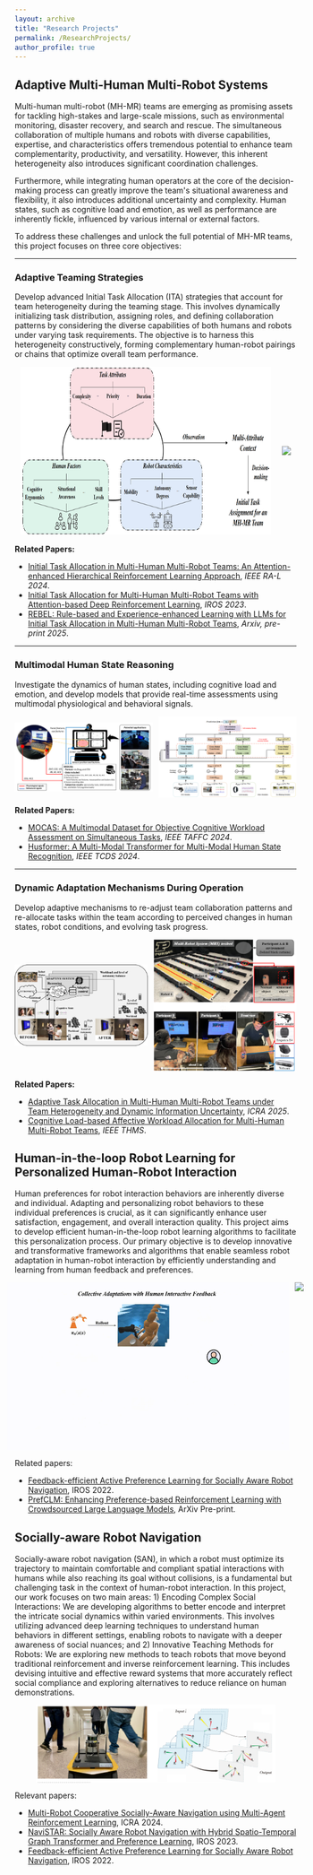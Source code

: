 ```yaml
---
layout: archive
title: "Research Projects"
permalink: /ResearchProjects/
author_profile: true
---
```


## Adaptive Multi-Human Multi-Robot Systems
Multi-human multi-robot (MH-MR) teams are emerging as promising assets for tackling high-stakes and large-scale missions, such as environmental monitoring, disaster recovery, and search and rescue. The simultaneous collaboration of multiple humans and robots with diverse capabilities, expertise, and characteristics offers tremendous potential to enhance team complementarity, productivity, and versatility. However, this inherent heterogeneity also introduces significant coordination challenges. 

Furthermore, while integrating human operators at the core of the decision-making process can greatly improve the team's situational awareness and flexibility, it also introduces additional uncertainty and complexity. Human states, such as cognitive load and emotion, as well as performance are inherently fickle, influenced by various internal or external factors.

To address these challenges and unlock the full potential of MH-MR teams, this project focuses on three core objectives:

---

### Adaptive Teaming Strategies 

Develop advanced Initial Task Allocation (ITA) strategies that account for team heterogeneity during the teaming stage. This involves dynamically initializing task distribution, assigning roles, and defining collaboration patterns by considering the diverse capabilities of both humans and robots under varying task requirements. The objective is to harness this heterogeneity constructively, forming complementary human-robot pairings or chains that optimize overall team performance.

<div style="display: flex; justify-content: center; align-items: center;">
  <figure style="margin: 0 10px; text-align: center;">
    <img src="/images/ITA.PNG" style="height: 300px; width: auto;" />
  </figure>
  <figure style="margin: 0 10px; text-align: center;">
    <img src="/images/ITAENV.gif" style="height: 300px; width: auto;" />
  </figure>
</div>

**Related Papers:**  
- [Initial Task Allocation in Multi-Human Multi-Robot Teams: An Attention-enhanced Hierarchical Reinforcement Learning Approach](https://sites.google.com/view/ita-aehrl), *IEEE RA-L 2024*.  
- [Initial Task Allocation for Multi-Human Multi-Robot Teams with Attention-based Deep Reinforcement Learning](https://sites.google.com/view/ITA-AtRL), *IROS 2023*.  
- [REBEL: Rule-based and Experience-enhanced Learning with LLMs for Initial Task Allocation in Multi-Human Multi-Robot Teams](https://sites.google.com/view/ita-rebel/home), *Arxiv, pre-print 2025*.  

---

### Multimodal Human State Reasoning

Investigate the dynamics of human states, including cognitive load and emotion, and develop models that provide real-time assessments using multimodal physiological and behavioral signals.

<div style="display: flex; justify-content: center; align-items: center;">
  <div style="margin-right: 10px;">
    <img src="/files/mocas.png" style="max-width: 100%; height: auto; display: block;" />
  </div>
  <div>
    <img src="/files/hus.png" style="max-width: 100%; height: auto; display: block;" />
  </div>
</div>


**Related Papers:**  
- [MOCAS: A Multimodal Dataset for Objective Cognitive Workload Assessment on Simultaneous Tasks](https://arxiv.org/pdf/2210.03065), *IEEE TAFFC 2024*.  
- [Husformer: A Multi-Modal Transformer for Multi-Modal Human State Recognition](https://ieeexplore.ieee.org/document/10413204), *IEEE TCDS 2024*.  

---

### Dynamic Adaptation Mechanisms During Operation

Develop adaptive mechanisms to re-adjust team collaboration patterns and re-allocate tasks within the team according to perceived changes in human states, robot conditions, and evolving task progress.


<div style="display: flex; justify-content: center; align-items: center;">
  <div style="margin-right: 10px;">
    <img src="/images/ahmrs.png" style="max-width: 100%; height: auto; display: block;" />
  </div>
  <div>
    <img src="/images/MHMRENV.PNG" style="max-width: 100%; height: auto; display: block;" />
  </div>
</div>


**Related Papers:**  
- [Adaptive Task Allocation in Multi-Human Multi-Robot Teams under Team Heterogeneity and Dynamic Information Uncertainty](https://sites.google.com/view/ata-hrl/home), *ICRA 2025*.  
- [Cognitive Load-based Affective Workload Allocation for Multi-Human Multi-Robot Teams](https://sites.google.com/view/affective-workload-allocation/home), *IEEE THMS*.  




## Human-in-the-loop Robot Learning for Personalized Human-Robot Interaction
Human preferences for robot interaction behaviors are inherently diverse and individual. Adapting and personalizing robot behaviors to these individual preferences is crucial, as it can significantly enhance user satisfaction, engagement, and overall interaction quality. This project aims to develop efficient human-in-the-loop robot learning algorithms to facilitate this personalization process. Our primary objective is to develop innovative and transformative frameworks and algorithms that enable seamless robot adaptation in human-robot interaction by efficiently understanding and learning from human feedback and preferences.

<div style="display: flex; justify-content: center; align-items: center;">
  <img src="/images/frame1.gif" style="height: 300px; width: auto; margin-right: 10px;" />
  <img src="/images/User2.gif" style="height: 300px; width: auto;" />
</div>


Related papers:  
- [Feedback-efficient Active Preference Learning for Socially Aware Robot Navigation](https://sites.google.com/view/san-fapl), IROS 2022.
- [PrefCLM: Enhancing Preference-based Reinforcement Learning with Crowdsourced Large Language Models](https://prefclm.github.io/), ArXiv Pre-print.




## Socially-aware Robot Navigation
Socially-aware robot navigation (SAN), in which a robot must optimize its trajectory to maintain comfortable and compliant spatial interactions with humans while also reaching its goal without collisions, is a fundamental but challenging task in the context of human-robot interaction. In this project, our work focuses on two main areas: 1) Encoding Complex Social Interactions: We are developing algorithms to better encode and interpret the intricate social dynamics within varied environments. This involves utilizing advanced deep learning techniques to understand human behaviors in different settings, enabling robots to navigate with a deeper awareness of social nuances; and 2) Innovative Teaching Methods for Robots: We are exploring new methods to teach robots that move beyond traditional reinforcement and inverse reinforcement learning. This includes devising intuitive and effective reward systems that more accurately reflect social compliance and exploring alternatives to reduce reliance on human demonstrations.

<div style="text-align: center;">
  <img src="/images/SAN2.PNG" style="max-width: 85%; height: auto; display: block; margin: 0 auto;" />
</div>

Relevant papers:  
- [Multi-Robot Cooperative Socially-Aware Navigation using Multi-Agent Reinforcement Learning](https://arxiv.org/abs/2309.15234), ICRA 2024.
- [NaviSTAR: Socially Aware Robot Navigation with Hybrid Spatio-Temporal Graph Transformer and Preference Learning](https://arxiv.org/pdf/2304.05979), IROS 2023.
- [Feedback-efficient Active Preference Learning for Socially Aware Robot Navigation](https://sites.google.com/view/san-fapl), IROS 2022.



